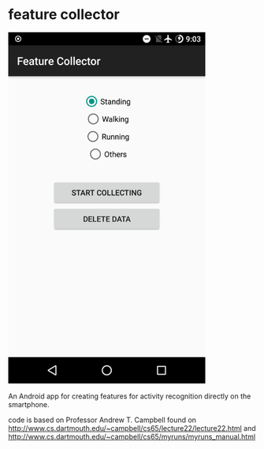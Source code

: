 # feature collector

<img src="/screenshot.png" alt="Feature Collector" width="400px"/>

An Android app for creating features for activity recognition directly on the smartphone.

code is based on Professor Andrew T. Campbell found on http://www.cs.dartmouth.edu/~campbell/cs65/lecture22/lecture22.html and http://www.cs.dartmouth.edu/~campbell/cs65/myruns/myruns_manual.html
